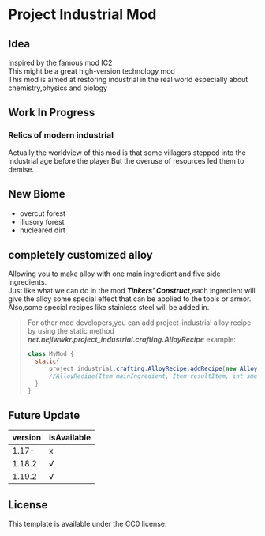 # Project Industrial Mod

## Idea

Inspired by the famous mod IC2  
This might be a great high-version technology mod  
This mod is aimed at restoring industrial in the real world especially about chemistry,physics and biology

## Work In Progress

### Relics of modern industrial

Actually,the worldview of this mod is that some villagers stepped into the industrial age before the player.But the overuse of resources led them to demise.

## New Biome

- overcut forest
- illusory forest
- nucleared dirt

## completely customized alloy

Allowing you to make alloy with one main ingredient and five side ingredients.  
Just like what we can do in the mod ___Tinkers' Construct___,each ingredient will give the alloy some special effect that can be applied to the tools or armor.
Also,some special recipes like stainless steel will be added in.

> For other mod developers,you can add project-industrial alloy recipe by using the static method ___net.nejiwwkr.project_industrial.crafting.AlloyRecipe___
> example:
> ```java
> class MyMod {
>   static{
>       project_industrial.crafting.AlloyRecipe.addRecipe(new AlloyRecipe(Items.IRON_INGOT,Items.GOLD_INGOT,200,Items.COLD_NUGGET));
>       //AlloyRecipe(Item mainIngredient, Item resultItem, int smeltingTime, Item... sideIngredients)
>   }
> }
> ```


## Future Update

|version|isAvailable|
|----|----|
|1.17-|x|
|1.18.2|√|
|1.19.2|√|

## License

This template is available under the CC0 license.
